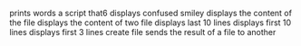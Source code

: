 prints words
a script that6 displays confused smiley
displays the content of the file
displays the content of two file
displays last 10 lines
displays first 10 lines
displays first 3 lines
create file
sends the result of a file to another
